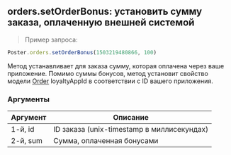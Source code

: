 ## orders.setOrderBonus: установить сумму заказа, оплаченную внешней системой

> Пример запроса: 

```javascript
Poster.orders.setOrderBonus(1503219480866, 100)
```

Метод устанавливает для заказа сумму, которая оплачена через ваше приложение. Помимо суммы бонусов, метод установит свойство модели [Order](/docs/v3/pos/types/order) loyaltyAppId в соответствии с ID вашего приложения.

### Аргументы

Аргумент | Описание
-------- | --------
1-й, id | ID заказа (unix-timestamp в миллисекундах)
2-й, sum | Сумма, оплаченная бонусами
